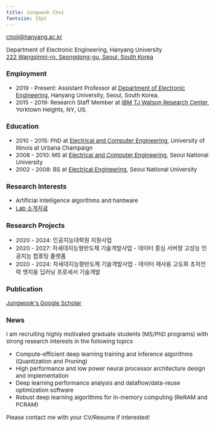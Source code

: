 ```yaml
---
title: Jungwook Choi
fontsize: 15pt
---
```


<style type="text/css">

body, td {
   font-size: 15px;
}
pre {
  font-size: 15px
}
</style>

choij@hanyang.ac.kr
<!-- jungwook.m.choi@gmail.com   -->
<!-- img src="email.png" width="200" /-->  

<!-- Department of Electronic Engineering, Hanyang University -->
Department of Electronic Engineering, Hanyang University  
[222 Wangsimni-ro, Seongdong-gu, Seoul, South Korea](http://engr.hanyang.ac.kr/eng/about/visit.php)  
    

### Employment

* 2019 - Present: Assistant Professor at [Department of Electronic Engineering](http://electronic.hanyang.ac.kr/en/index.php), Hanyang University, Seoul, South Korea.
* 2015 - 2019: Research Staff Member at [IBM TJ Watson Research Center](http://www.research.ibm.com/labs/watson/index.shtml), Yorktown Heights, NY, US.


### Education

* 2010 - 2015: PhD at [Electrical and Computer Engineering](https://ece.illinois.edu), University of Illinois at Urbana Champaign  
* 2008 - 2010: MS at [Electrical and Computer Engineering](http://ee.snu.ac.kr/en), Seoul National University
* 2002 - 2008: BS at [Electrical Engineering](http://ee.snu.ac.kr/en), Seoul National University


### Research Interests

* Artificial intelligence algorithms and hardware
* [Lab 소개자료](https://github.com/jchoi-hyu/jchoi-hyu.github.io/blob/master/AIHA-%EC%97%B0%EA%B5%AC%EB%82%B4%EC%9A%A9%EC%86%8C%EA%B0%9C%2020200421.pdf)
    
  
### Research Projects

* 2020 - 2024: 인공지능대학원 지원사업
* 2020 - 2027: 차세대지능형반도체 기술개발사업 - 데이터 중심 서버향 고성능 인공지능 컴퓨팅 플랫폼
* 2020 - 2024: 차세대지능형반도체 기술개발사업 - 데이터 재사용 고도화 초저전력 엣지용 딥러닝 프로세서 기술개발  


### Publication
[Jungwook's Google Scholar](https://scholar.google.com/citations?hl=en&user=YPT98zwAAAAJ&view_op=list_works&sortby=pubdate)  
   

### News
I am recruiting highly motivated graduate students (MS/PhD programs) with strong research interests in the following topics

* Compute-efficient deep learning training and inference algorithms (Quantization and Pruning)
* High performance and low power neural processor architecture design and implementation
* Deep learning performance analysis and dataflow/data-reuse optimization software
* Robust deep learning algorithms for in-memory computing (ReRAM and PCRAM)

Please contact me with your CV/Resume if interested!
